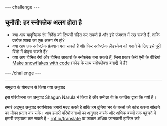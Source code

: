 --- challenge ---

## चुनौती: हर स्नोफ्लेक अलग होता है

- क्या आप यादृच्छिक रंग निर्देश को टिप्पणी रहित कर सकते हैं और इसे फ़ंक्शन में रख सकते हैं, ताकि प्रत्येक शाखा का एक अलग रंग हो?
- क्या आप एक स्नोफ्लेक फ़ंक्शन बना सकते हैं और फिर स्नोफ्लेक लैंडस्केप को बनाने के लिए इसे पूरी विंडो में दोहरा सकते हैं?
- क्या आप विभिन्न रंगों और विभिन्न आकारों के स्नोफ्लेक बना सकते हैं, जिस प्रकार कैरी ऐनी के वीडियो [Make snowflakes with code](https://www.youtube.com/watch?v=DHmeX7YTHBY) (कोड के साथ स्नोफ्लेक्स बनाएँ) में है?

--- /challenge ---


***
समुदाय के योगदान से किया गया अनुवाद

इस परियोजना का अनुवाद Shagun Narula ने किया है और समीक्षा बी के कार्तिक द्वारा कि गयी  है।

हमारे अद्भुत अनुवाद स्वयंसेवक हमारी मदद करते है ताकि हम दुनिया भर के बच्चों को कोड करना सीखने का मौका प्रदान कर सके। आप हमारी परियोजनाओं का अनुवाद करके और अधिक बच्चों तक पहुंचने में हमारी सहायता कर सकते हैं - [rpf.io/translate](https://rpf.io/translate) पर जाकर अधिक जानकारी हासिल करे